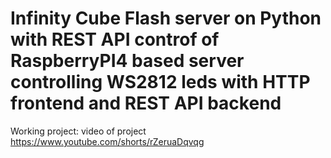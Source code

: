 # Infinity Cube Flash server on Python with REST API controf of RaspberryPI4 based server controlling WS2812 leds with HTTP frontend and REST API backend
Working project:
video of project
https://www.youtube.com/shorts/rZeruaDqvqg
